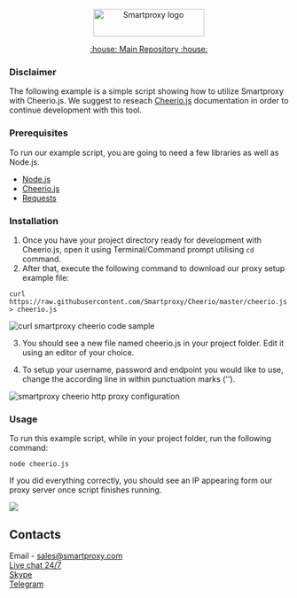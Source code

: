 <p align="center">
    <a href="https://smartproxy.com/"><img src="https://smartproxy.com/wp-content/themes/smartproxy/images/smartproxy-logo.svg" alt="Smartproxy logo" width="200" height="50"></a>
  </a>
</p>

<p align="center">
    <a href="https://github.com/Smartproxy/Smartproxy"> :house: Main Repository :house: </a>
</p>

### Disclaimer

The following example is a simple script showing how to utilize Smartproxy with Cheerio.js.
We suggest to reseach [Cheerio.js](https://cheerio.js.org/) documentation in order to continue development with this tool.

### Prerequisites

To run our example script, you are going to need a few libraries as well as Node.js.

* [Node.js](https://nodejs.org/en/download/)
* [Cheerio.js](https://cheerio.js.org/)
* [Requests](https://www.npmjs.com/package/request)

### Installation

1. Once you have your project directory ready for development with Cheerio.js, open it using Terminal/Command prompt utilising `cd` command.
2. After that, execute the following command to download our proxy setup example file:

`curl https://raw.githubusercontent.com/Smartproxy/Cheerio/master/cheerio.js > cheerio.js`

<img src="https://i.imgur.com/hsJGFA6.png" alt="curl smartproxy cheerio code sample">

3. You should see a new file named cheerio.js in your project folder. Edit it using an editor of your choice.

4. To setup your username, password and endpoint you would like to use, change the according line in within punctuation marks ('').

<img src="https://i.imgur.com/JfYXAwC.png" alt="smartproxy cheerio http proxy configuration">

### Usage

To run this example script, while in your project folder, run the following command:

`node cheerio.js`

If you did everything correctly, you should see an IP appearing form our proxy server once script finishes running.

<img src="https://i.imgur.com/QoCXHK6.png">

## Contacts
Email - sales@smartproxy.com
<br><a href="https://smartproxy.com">Live chat 24/7</a>
<br><a href="https://join.skype.com/invite/bZDHw4NZg2G9">Skype</a>
<br><a href="https://t.me/smartproxy_com">Telegram</a>
